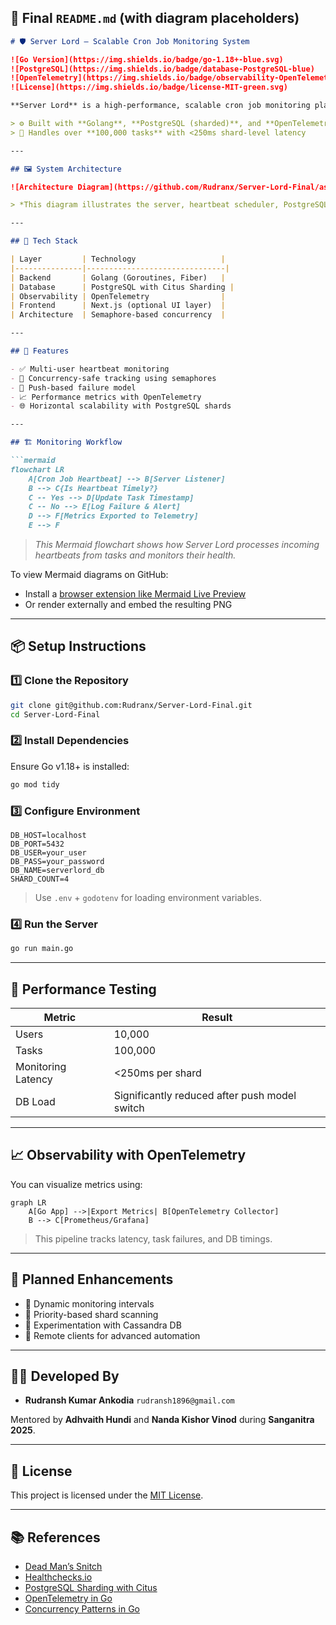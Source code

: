 ## 📄 Final `README.md` (with diagram placeholders)

````markdown
# 🛡️ Server Lord — Scalable Cron Job Monitoring System

![Go Version](https://img.shields.io/badge/go-1.18+-blue.svg)
![PostgreSQL](https://img.shields.io/badge/database-PostgreSQL-blue)
![OpenTelemetry](https://img.shields.io/badge/observability-OpenTelemetry-ff69b4)
![License](https://img.shields.io/badge/license-MIT-green.svg)

**Server Lord** is a high-performance, scalable cron job monitoring platform that provides **real-time tracking**, **failure detection**, and **observability** for scheduled background tasks.

> ⚙ Built with **Golang**, **PostgreSQL (sharded)**, and **OpenTelemetry**  
> 🧠 Handles over **100,000 tasks** with <250ms shard-level latency

---

## 🖼️ System Architecture

![Architecture Diagram](https://github.com/Rudranx/Server-Lord-Final/assets/your-diagram.png)

> *This diagram illustrates the server, heartbeat scheduler, PostgreSQL sharding, concurrency handlers (semaphores/goroutines), and OpenTelemetry export pipeline.*

---

## 🧰 Tech Stack

| Layer         | Technology                   |
|---------------|-------------------------------|
| Backend       | Golang (Goroutines, Fiber)   |
| Database      | PostgreSQL with Citus Sharding |
| Observability | OpenTelemetry                |
| Frontend      | Next.js (optional UI layer)  |
| Architecture  | Semaphore-based concurrency  |

---

## 🚀 Features

- ✅ Multi-user heartbeat monitoring
- 🧵 Concurrency-safe tracking using semaphores
- 🔁 Push-based failure model
- 📈 Performance metrics with OpenTelemetry
- 🌐 Horizontal scalability with PostgreSQL shards

---

## 🏗️ Monitoring Workflow

```mermaid
flowchart LR
    A[Cron Job Heartbeat] --> B[Server Listener]
    B --> C{Is Heartbeat Timely?}
    C -- Yes --> D[Update Task Timestamp]
    C -- No --> E[Log Failure & Alert]
    D --> F[Metrics Exported to Telemetry]
    E --> F
````

> *This Mermaid flowchart shows how Server Lord processes incoming heartbeats from tasks and monitors their health.*

To view Mermaid diagrams on GitHub:

* Install a [browser extension like Mermaid Live Preview](https://marketplace.visualstudio.com/items?itemName=vstirbu.vscode-mermaid-preview)
* Or render externally and embed the resulting PNG

---

## 📦 Setup Instructions

### 1️⃣ Clone the Repository

```bash
git clone git@github.com:Rudranx/Server-Lord-Final.git
cd Server-Lord-Final
```

### 2️⃣ Install Dependencies

Ensure Go v1.18+ is installed:

```bash
go mod tidy
```

### 3️⃣ Configure Environment

```env
DB_HOST=localhost
DB_PORT=5432
DB_USER=your_user
DB_PASS=your_password
DB_NAME=serverlord_db
SHARD_COUNT=4
```

> Use `.env` + `godotenv` for loading environment variables.

### 4️⃣ Run the Server

```bash
go run main.go
```

---

## 🧪 Performance Testing

| Metric             | Result                                        |
| ------------------ | --------------------------------------------- |
| Users              | 10,000                                        |
| Tasks              | 100,000                                       |
| Monitoring Latency | <250ms per shard                              |
| DB Load            | Significantly reduced after push model switch |

---

## 📈 Observability with OpenTelemetry

You can visualize metrics using:

```mermaid
graph LR
    A[Go App] -->|Export Metrics| B[OpenTelemetry Collector]
    B --> C[Prometheus/Grafana]
```

> This pipeline tracks latency, task failures, and DB timings.

---

## 🔮 Planned Enhancements

* 🔁 Dynamic monitoring intervals
* 🎯 Priority-based shard scanning
* 🧬 Experimentation with Cassandra DB
* 🤖 Remote clients for advanced automation

---

## 👨‍💻 Developed By

* **Rudransh Kumar Ankodia**
  `rudransh1896@gmail.com`

Mentored by **Adhvaith Hundi** and **Nanda Kishor Vinod** during **Sanganitra 2025**.

---

## 📜 License

This project is licensed under the [MIT License](LICENSE).

---

## 📚 References

* [Dead Man’s Snitch](https://deadmanssnitch.com/)
* [Healthchecks.io](http://healthchecks.io/)
* [PostgreSQL Sharding with Citus](https://www.citusdata.com/)
* [OpenTelemetry in Go](https://betterstack.com/community/guides/observability/opentelemetry-metrics-golang/)
* [Concurrency Patterns in Go](https://medium.com/@jamal.kaksouri/the-complete-guide-to-context-in-golang-efficient-concurrency-management-43d722f6eaea)

```
